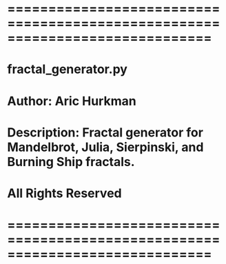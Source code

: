 # =============================================================================
# fractal_generator.py
# Author: Aric Hurkman
# Description: Fractal generator for Mandelbrot, Julia, Sierpinski, and Burning Ship fractals.
# All Rights Reserved
# =============================================================================
